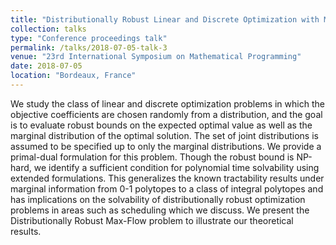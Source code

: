 ```yaml
---
title: "Distributionally Robust Linear and Discrete Optimization with Marginals"
collection: talks
type: "Conference proceedings talk"
permalink: /talks/2018-07-05-talk-3
venue: "23rd International Symposium on Mathematical Programming"
date: 2018-07-05
location: "Bordeaux, France"
---
```


We study the class of linear and discrete optimization problems in which the objective coefficients are chosen randomly from a distribution, and the goal is to evaluate robust bounds on the expected optimal value as well as the marginal distribution of the optimal solution. The set of joint distributions is assumed to be specified up to only the marginal distributions. We provide a primal-dual formulation for this problem. Though the robust bound is NP-hard, we identify a sufficient condition for polynomial time solvability using extended formulations. This generalizes the known tractability results under marginal information from 0-1 polytopes to a class of integral polytopes and has implications on the solvability of distributionally robust optimization problems in areas such as scheduling which we discuss. We present the Distributionally Robust Max-Flow problem to illustrate our theoretical results. 


